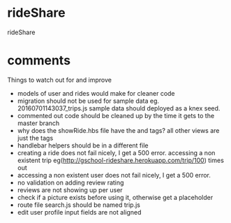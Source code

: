 # rideShare

rideShare



# comments


Things to watch out for and improve
- models of user and rides would make for cleaner code
- migration should not be used for sample data eg. 20160701143037_trips.js
sample data should deployed as a knex seed.
- commented out code should be cleaned up by the time it gets to the master branch
- why does the showRide.hbs file have the <html> and <head> tags? all other views are just the <body> tags
- handlebar helpers should be in a different file
- creating a ride does not fail nicely, I get a 500 error.
accessing a non existent trip eg(http://gschool-rideshare.herokuapp.com/trip/100) times out
- accessing a non existent user does not fail nicely, I get a 500 error.
- no validation on adding review rating
- reviews are not showing up per user
- check if a picture exists before using it, otherwise get a placeholder
- route file search.js should be named trip.js
- edit user profile input fields are not aligned

